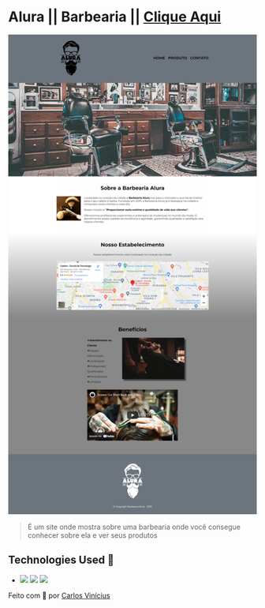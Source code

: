 # Alura || Barbearia  || <a href="https://barbearia-alura-carlos-vinicius.vercel.app">Clique Aqui</a>

<img src="img/site.png" alt="exemplo imagem">

> É um site onde mostra sobre uma barbearia onde você consegue conhecer sobre ela e ver seus produtos

## Technologies Used 🧩

*  <img src="https://img.shields.io/badge/HTML5-E34F26?style=for-the-badge&logo=html5&logoColor=white" /> <img src="https://img.shields.io/badge/CSS3-1572B6?style=for-the-badge&logo=css3&logoColor=white"/>  <img src="https://img.shields.io/badge/Material--UI-0081CB?style=for-the-badge&logo=material-ui&logoColor=white"/>

  

Feito com **💜** por <a href="https://www.linkedin.com/in/carlosvini/">Carlos Vinícius</a>